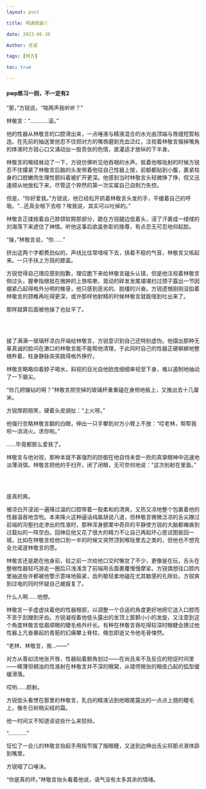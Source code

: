 ```yaml
---
layout: post

title: 明通款曲① 

date: 2023-06-30

Author: 克诺

tags: [林方]

toc: true

---
```


#### pwp练习一则，不一定有2



“那，”方锐说，“喘两声我听听？”

林敬言：“…………滚。”

他的性器从林敬言的口腔滑出来，一点唾液与精液混合的水光由顶端与唇缝短暂粘连。在先前的抽送里他忍不住把对方的嘴唇磨到充血泛红，注视着林敬言揩掉嘴角的体液时方锐心口又涌动出一股贲张的色情，直灌适才放纵的下半身。

林敬言的喉结耸动了一下，方锐仿佛听见他吞咽的水声。抵着他喉咙射的时候方锐忍不住攥紧了林敬言后脑的头发带着他往自己性器上按，前额都贴到小腹，裹紧柱身的口腔嫩肉生理性颤抖着被扩开更深。他感到当时林敬言头轻微挣了挣，但又迅速顺从地放松下来，尽管这个猝然的第一次实属自己自制力失控。

但是，“你好爱我。”方锐说，他已经松开抓着林敬言头发的手，平缓着自己的呼吸。“…还真全咽下去啦？唉我说，其实可以吐掉的。”

林敬言正揉按着自己脖颈软腭那部分，跪在方锐腿边低着头，浸了汗裹成一缕缕的刘海荡下来遮住了神情。听他这事后欲盖弥彰的挽尊，有点忍无可忍地仰起脸。

“操，”林敬言说，“你……”

挤出这两个字都费劲似的，声线比往常喑哑下去，挟着不稳的气音，林敬言又咳起来。一只手扶上方锐的膝盖。

方锐觉得自己理应感到抱歉，理应跪下来给林敬言磕头认错，但是他注视着林敬言侧过头，握拳指根抵在微肿的上唇咳嗽，晃动的碎发发尾堪堪扫过颈子露出一节因绷紧凸起得格外分明的椎骨，他只感到恶劣的、脱缰的兴奋。方锐遗憾刚刚没掐着林敬言的颈椎再吃得更深，或许那样他射精的时候林敬言就能噎到吐出来了。

那样就算后面被他操了也扯平了。

<br><br>

接了满满一玻璃杯凉白开端给林敬言，方锐意识到自己还特别虚伪。他摆出那种无辜真诚的脸问在漱口的林敬言能不能帮他清理，于此同时自己的性器正硬梆梆地整根杵着，柱身静脉突突跳得格外狰狞。

林敬言略略仰着脖子喝水，斜视的目光自他脸庞细细审视至下身，难以遏制地抽动了一下眉尖。

“你几把镶钻的啊？”林敬言把空掉的玻璃杯重重磕在身侧地板上，又推出去十几厘米。

方锐厚颜赔笑，硬着头皮胡扯：“上火呀。”

他强行忽略林敬言翻的白眼，伸出一只手攀到对方小臂上不放：“哎老林，帮帮我呗～消消火。求你啦。”

……毕竟都那么爱我了。

林敬言与他对视，那种本就不甚强烈的防御在他自恃未尝一败的真挚眼神中迅速地淡薄消弭。林敬言把他的手扫开，闭了闭眼，无可奈何地说：“这次别射在里面。”

<br><br>

是真的爽。

被凉白开浸润一遍降过温的口腔带着一股柔和的清爽，又热又凉地整个包裹着他的性器温吞地含吮。本来降火这种逼话纯属胡说八道，但林敬言微微泛凉的舌尖蹭过前端的沟壑扫走渗出的性液时，那种浑身颤栗中奇异的平静使方锐的大脑都瘫痪到过载似的一阵空白。回神后他又花了很大的精力不让自己再起坏心思试图扳回一城，比如在林敬言给他口到一半的时候又突然顶到喉咙里去之类的，但他也不想完全允诺遂林敬言的愿。

林敬言还是跪在他身前，较之前一次给他口交时懈怠了不少，更像是在玩，舌头在整根性器轻巧游走一圈后只浅浅含了前端用舌面裹覆慢慢摩挲。方锐偶想往口腔内里抽送些许都被他警示意味地箍紧，齿列极轻柔地磕在尤其敏感的孔隙处。方锐爽到过电的同时怀疑自己被报复了。

什么人啊……他想。

林敬言一手虚虚扶着他的性器根部，以调整一个合适的角度更好地把它送入口腔而不至于刮蹭到牙齿。方锐凝视着他低头露出的发顶上那颗小小的发旋，又注意到这个角度林敬言低眉顺眼的睫毛格外纤长。有种在林敬言吞吃得较深时眼睫会撩过他性器上亢奋暴起的青筋的幻痛攀上脊柱，倏忽即逝又令他毛骨悚然。

“老林、林敬言，我…——”

对方从善如流地张开唇，性器贴着额角划过——在尚且来不及反应的短促时间里——稀薄但稠浊的性液射在林敬言并不深的眼窝，从错愕微张的眼皮凸起的弧型缓缓滑落。

哎哟……颜射。

方锐低头看愣在那里的林敬言，乳白的精液沾到他眼尾露出的一点点上翘的睫毛上，像冬日树梢尖结的霜。

他一时间又不知道该说些什么来狡辩。

“…………”

怔忪了一会儿的林敬言抬起手用指节揩了揩眼睫，又送到边伸出舌尖将那点液体舔到嘴里。

方锐咽了口唾沫。

“你是真的坏。”林敬言抬头看着他说，语气没有太多其余的情绪。








